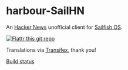# harbour-SailHN

An [Hacker News](https://news.ycombinator.com/) unofficial client for [Sailfish OS](https://sailfishos.org).

[![Flattr this git repo](http://api.flattr.com/button/flattr-badge-large.png)](https://flattr.com/submit/auto?user_id=ascarpino&url=https://gitlab.com/ascarpino/harbour-SailHN&title=harbour-SailHN&language=&tags=jolla&category=software)

Translations via [Transifex](https://www.transifex.com/organization/ascarpino-harbour/dashboard/harbour-SailHN), thank you!

[Build status](https://build.merproject.org/package/live_build_log/home:ilpianista/harbour-sailhn/sailfish_latest_armv7hl/armv8el)
